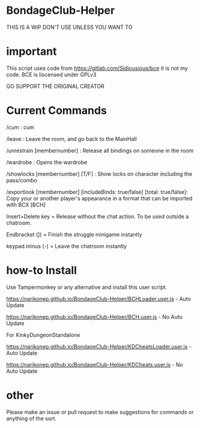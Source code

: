 # BondageClub-Helper

THIS IS A WIP
DON'T USE UNLESS YOU WANT TO

# important

This script uses code from https://gitlab.com/Sidiousious/bce it is not my code. BCE is liscensed under GPLv3

GO SUPPORT THE ORIGINAL CREATOR

# Current Commands
/cum : cum

/leave : Leave the room, and go back to the MainHall

/unrestrain [membernumber] : Release all bindings on someone in the room

/wardrobe : Opens the wardrobe

/showlocks [membernumber] [T/F] : Show locks on character including the pass/combo

/exportlook [membernumber] [includeBinds: true/false] [total: true/false]: Copy your or another player's appearance in a format that can be imported with BCX [BCH]

Insert+Delete key = Release without the chat action. To be used outside a chatroom.

Endbracket (]) = Finish the struggle minigame instantly

keypad.minus (-) = Leave the chatroom instantly

# how-to Install
Use Tampermonkey or any alternative and install this user script.

https://narikonep.github.io/BondageClub-Helper/BCHLoader.user.js - Auto Update

https://narikonep.github.io/BondageClub-Helper/BCH.user.js - No Auto Update

For KinkyDungeonStandalone

https://narikonep.github.io/BondageClub-Helper/KDCheatsLoader.user.js - Auto Update

https://narikonep.github.io/BondageClub-Helper/KDCheats.user.js - No Auto Update

# other

Please make an issue or pull request to make suggestions for commands or anything of the sort.